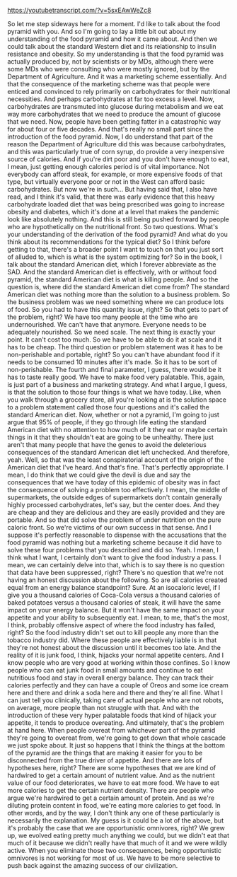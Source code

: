 https://youtubetranscript.com/?v=5sxEAwWeZc8

 So let me step sideways here for a moment. I'd like to talk about the food pyramid with you. And so I'm going to lay a little bit out about my understanding of the food pyramid and how it came about. And then we could talk about the standard Western diet and its relationship to insulin resistance and obesity. So my understanding is that the food pyramid was actually produced by, not by scientists or by MDs, although there were some MDs who were consulting who were mostly ignored, but by the Department of Agriculture. And it was a marketing scheme essentially. And that the consequence of the marketing scheme was that people were enticed and convinced to rely primarily on carbohydrates for their nutritional necessities. And perhaps carbohydrates at far too excess a level. Now, carbohydrates are transmuted into glucose during metabolism and we eat way more carbohydrates that we need to produce the amount of glucose that we need. Now, people have been getting fatter in a catastrophic way for about four or five decades. And that's really no small part since the introduction of the food pyramid. Now, I do understand that part of the reason the Department of Agriculture did this was because carbohydrates, and this was particularly true of corn syrup, do provide a very inexpensive source of calories. And if you're dirt poor and you don't have enough to eat, I mean, just getting enough calories period is of vital importance. Not everybody can afford steak, for example, or more expensive foods of that type, but virtually everyone poor or not in the West can afford basic carbohydrates. But now we're in such... But having said that, I also have read, and I think it's valid, that there was early evidence that this heavy carbohydrate loaded diet that was being prescribed was going to increase obesity and diabetes, which it's done at a level that makes the pandemic look like absolutely nothing. And this is still being pushed forward by people who are hypothetically on the nutritional front. So two questions. What's your understanding of the derivation of the food pyramid? And what do you think about its recommendations for the typical diet? So I think before getting to that, there's a broader point I want to touch on that you just sort of alluded to, which is what is the system optimizing for? So in the book, I talk about the standard American diet, which I forever abbreviate as the SAD. And the standard American diet is effectively, with or without food pyramid, the standard American diet is what is killing people. And so the question is, where did the standard American diet come from? The standard American diet was nothing more than the solution to a business problem. So the business problem was we need something where we can produce lots of food. So you had to have this quantity issue, right? So that gets to part of the problem, right? We have too many people at the time who are undernourished. We can't have that anymore. Everyone needs to be adequately nourished. So we need scale. The next thing is exactly your point. It can't cost too much. So we have to be able to do it at scale and it has to be cheap. The third question or problem statement was it has to be non-perishable and portable, right? So you can't have abundant food if it needs to be consumed 10 minutes after it's made. So it has to be sort of non-perishable. The fourth and final parameter, I guess, there would be it has to taste really good. We have to make food very palatable. This, again, is just part of a business and marketing strategy. And what I argue, I guess, is that the solution to those four things is what we have today. Like, when you walk through a grocery store, all you're looking at is the solution space to a problem statement called those four questions and it's called the standard American diet. Now, whether or not a pyramid, I'm going to just argue that 95% of people, if they go through life eating the standard American diet with no attention to how much of it they eat or maybe certain things in it that they shouldn't eat are going to be unhealthy. There just aren't that many people that have the genes to avoid the deleterious consequences of the standard American diet left unchecked. And therefore, yeah. Well, so that was the least conspiratorial account of the origin of the American diet that I've heard. And that's fine. That's perfectly appropriate. I mean, I do think that we could give the devil is due and say the consequences that we have today of this epidemic of obesity was in fact the consequence of solving a problem too effectively. I mean, the middle of supermarkets, the outside edges of supermarkets don't contain generally highly processed carbohydrates, let's say, but the center does. And they are cheap and they are delicious and they are easily provided and they are portable. And so that did solve the problem of under nutrition on the pure caloric front. So we're victims of our own success in that sense. And I suppose it's perfectly reasonable to dispense with the accusations that the food pyramid was nothing but a marketing scheme because it did have to solve these four problems that you described and did so. Yeah. I mean, I think what I want, I certainly don't want to give the food industry a pass. I mean, we can certainly delve into that, which is to say there is no question that data have been suppressed, right? There's no question that we're not having an honest discussion about the following. So are all calories created equal from an energy balance standpoint? Sure. At an isocaloric level, if I give you a thousand calories of Coca-Cola versus a thousand calories of baked potatoes versus a thousand calories of steak, it will have the same impact on your energy balance. But it won't have the same impact on your appetite and your ability to subsequently eat. I mean, to me, that's the most, I think, probably offensive aspect of where the food industry has failed, right? So the food industry didn't set out to kill people any more than the tobacco industry did. Where these people are effectively liable is in that they're not honest about the discussion until it becomes too late. And the reality of it is junk food, I think, hijacks your normal appetite centers. And I know people who are very good at working within those confines. So I know people who can eat junk food in small amounts and continue to eat nutritious food and stay in overall energy balance. They can track their calories perfectly and they can have a couple of Oreos and some ice cream here and there and drink a soda here and there and they're all fine. What I can just tell you clinically, taking care of actual people who are not robots, on average, more people than not struggle with that. And with the introduction of these very hyper palatable foods that kind of hijack your appetite, it tends to produce overeating. And ultimately, that's the problem at hand here. When people overeat from whichever part of the pyramid they're going to overeat from, we're going to get down that whole cascade we just spoke about. It just so happens that I think the things at the bottom of the pyramid are the things that are making it easier for you to be disconnected from the true driver of appetite. And there are lots of hypotheses here, right? There are some hypotheses that we are kind of hardwired to get a certain amount of nutrient value. And as the nutrient value of our food deteriorates, we have to eat more food. We have to eat more calories to get the certain nutrient density. There are people who argue we're hardwired to get a certain amount of protein. And as we're diluting protein content in food, we're eating more calories to get food. In other words, and by the way, I don't think any one of these particularly is necessarily the explanation. My guess is it could be a lot of the above, but it's probably the case that we are opportunistic omnivores, right? We grew up, we evolved eating pretty much anything we could, but we didn't eat that much of it because we didn't really have that much of it and we were wildly active. When you eliminate those two consequences, being opportunistic omnivores is not working for most of us. We have to be more selective to push back against the amazing success of our civilization.